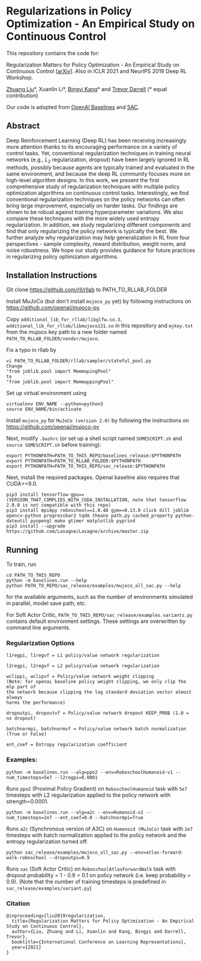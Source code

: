 # Regularizations in Policy Optimization - An Empirical Study on Continuous Control

This repository contains the code for:  

Regularization Matters for Policy Optimization - An Empirical Study on Continuous Control [[arXiv]](https://arxiv.org/abs/1910.09191). Also in ICLR 2021 and NeurIPS 2019 Deep RL Workshop.

[Zhuang Liu](https://liuzhuang13.github.io/)\*, Xuanlin Li\*, [Bingyi Kang](scholar.google.com.sg/citations?user=NmHgX-wAAAAJ)\* and [Trevor Darrell](https://people.eecs.berkeley.edu/~trevor/) (\* equal contribution)

Our code is adopted from [OpenAI Baselines](https://github.com/openai/baselines) and [SAC](https://github.com/haarnoja/sac).

## Abstract 
Deep Reinforcement Learning (Deep RL) has been receiving increasingly more attention  thanks to its encouraging performance on a variety of control tasks. Yet, conventional regularization techniques in training neural networks (e.g., $L_2$ regularization, dropout) have been largely ignored in RL methods, possibly because agents are typically trained and evaluated in the same environment, and because the deep RL community focuses more on high-level algorithm designs. In this work, we present the first comprehensive study of regularization techniques with multiple policy optimization algorithms on continuous control tasks. Interestingly, we find conventional regularization techniques on the policy networks can often bring large improvement, especially on harder tasks. Our findings are shown to be robust against training hyperparameter variations. We also compare these techniques with the more widely used entropy regularization. In addition, we study regularizing different components and find that only regularizing the policy network is typically the best. We further analyze why regularization may help generalization in RL from four perspectives - sample complexity, reward distribution, weight norm, and noise robustness. We hope our study provides guidance for future practices in regularizing policy optimization algorithms. 


## Installation Instructions

Git clone https://github.com/rll/rllab to PATH_TO_RLLAB_FOLDER

Install MuJoCo (but don't install `mujoco_py` yet) by following instructions on https://github.com/openai/mujoco-py.

Copy `additional_lib_for_rllab/libglfw.so.3, additional_lib_for_rllab/libmujoco131.so` in this repository and `mjkey.txt` from the mujoco key path to a new folder named `PATH_TO_RLLAB_FOLDER/vendor/mujoco`.

Fix a typo in rllab by
```
vi PATH_TO_RLLAB_FOLDER/rllab/sampler/stateful_pool.py
Change 
"from joblib.pool import MemmapingPool"
to
"from joblib.pool import MemmappingPool"
```

Set up virtual environment using 
```
virtualenv ENV_NAME --python=python3
source ENV_NAME/bin/activate
```

Install `mujoco_py` for `MuJoCo (version 2.0)` by following the instructions on https://github.com/openai/mujoco-py

Next, modify `.bashrc` (or set up a shell script named `SOMESCRIPT.sh` and `source SOMESCRIPT.sh` before training):
```
export PYTHONPATH=PATH_TO_THIS_REPO/baselines_release:$PYTHONPATH
export PYTHONPATH=PATH_TO_RLLAB_FOLDER:$PYTHONPATH
export PYTHONPATH=PATH_TO_THIS_REPO/sac_release:$PYTHONPATH
```

Next, install the required packages. Openai baseline also requires that CUDA>=9.0.
```
pip3 install tensorflow-gpu==(VERSION_THAT_COMPLIES_WITH_CUDA_INSTALLATION, note that tensorflow 2.0.0 is not compatible with this repo)
pip3 install mpi4py roboschool==1.0.48 gym==0.13.0 click dill joblib opencv-python progressbar2 tqdm theano path.py cached_property python-dateutil pyopengl mako gtimer matplotlib pyprind
pip3 install --upgrade https://github.com/Lasagne/Lasagne/archive/master.zip
```

## Running

To train, run 
```
cd PATH_TO_THIS_REPO
python -m baselines.run --help
python PATH_TO_REPO/sac_release/examples/mujoco_all_sac.py --help
```
for the available arguments, such as the number of environments simulated in parallel, model save path, etc.

For Soft Actor Critic, `PATH_TO_THIS_REPO/sac_release/examples.variants.py` contains default environment settings. These settings are overwritten by command line arguments.

### Regularization Options
```
l1regpi, l1regvf = L1 policy/value network regularization

l2regpi, l2regvf = L2 policy/value network regularization

wclippi, wclipvf = Policy/value network weight clipping
(Note: for openai baseline policy weight clipping, we only clip the mlp part of 
the network because clipping the log standard deviation vector almost always 
harms the performance)

dropoutpi, dropoutvf = Policy/value network dropout KEEP_PROB (1.0 = no dropout)

batchnormpi, batchnormvf = Policy/value network batch normalization (True or False)

ent_coef = Entropy regularization coefficient
```

### Examples:
```
python -m baselines.run --alg=ppo2 --env=RoboschoolHumanoid-v1 --num_timesteps=5e7 --l2regpi=0.0001
```
Runs `ppo2` (Proximal Policy Gradient) on `RoboschoolHumanoid` task with `5e7` timesteps with L2 regularization applied to the policy network with strength=0.0001.

```
python -m baselines.run --alg=a2c --env=Humanoid-v2 --num_timesteps=2e7 --ent_coef=0.0 --batchnormpi=True
```
Runs `a2c` (Synchronous version of A3C) on `Humanoid (MuJoCo)` task with `2e7` timesteps with batch normalization applied to the policy network and the entropy regularization turned off.

```
python sac_release/examples/mujoco_all_sac.py --env=atlas-forward-walk-roboschool --dropoutpi=0.9
```
Runs `sac` (Soft Actor Critic) on `RoboschoolAtlasForwardWalk` task with dropout probability = 1 - 0.9 = 0.1 on policy network (i.e. keep probability = 0.9).
(Note that the number of training timesteps is predefined in `sac_release/examples/variant.py`)


### Citation

```
@inproceedings{liu2019regularization,
  title={Regularization Matters for Policy Optimization - An Empirical Study on Continuous Control},
  author={Liu, Zhuang and Li, Xuanlin and Kang, Bingyi and Darrell, Trevor},
  booktitle={International Conference on Learning Representations},
  year={2021}  
}
```
